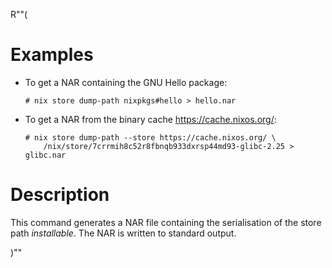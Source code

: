 R""(

# Examples

* To get a NAR containing the GNU Hello package:

  ```console
  # nix store dump-path nixpkgs#hello > hello.nar
  ```

* To get a NAR from the binary cache https://cache.nixos.org/:

  ```console
  # nix store dump-path --store https://cache.nixos.org/ \
      /nix/store/7crrmih8c52r8fbnqb933dxrsp44md93-glibc-2.25 > glibc.nar
  ```

# Description

This command generates a NAR file containing the serialisation of the
store path *installable*. The NAR is written to standard output.

)""
